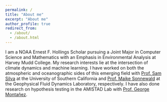 ```yaml
---
permalink: /
title: "About me"
excerpt: "About me"
author_profile: true
redirect_from: 
  - /about/
  - /about.html
---
```


I am a NOAA Ernest F. Hollings Scholar pursuing a Joint Major in Computer Science and Mathematics with an Emphasis in Environmental Analysis at Harvey Mudd College. My research interests lie at the intersection of climate dynamics and machine learning. I have worked on both the atmospheric and oceanographic sides of this emerging field with <a href="https://www.samjsilva.com/" target="_blank">Prof. Sam Silva</a> at the University of Southern California and <a href="https://msonnewald.com/" target="_blank">Prof. Maike Sonnewald</a> at the Geophysical Fluid Dynamics Laboratory, respectively. I have also done research on hypothesis testing in the AMISTAD Lab with <a href="https://www.cs.hmc.edu/~montanez/" target="_blank">Prof. George Montañez</a>.